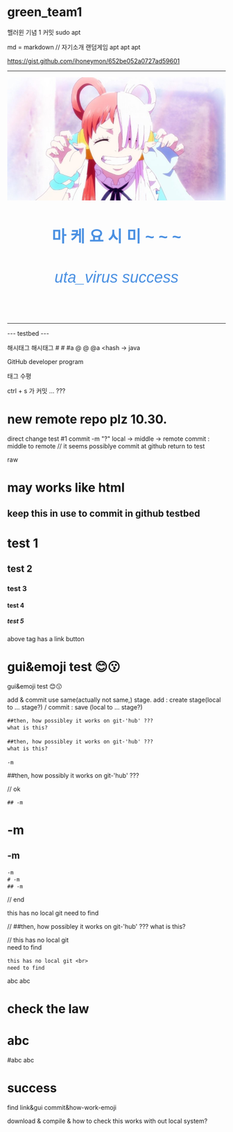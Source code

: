# green_team1

핼러윈 기념 1 커밋 sudo apt

md = markdown // 자기소개 랜덤게임 apt apt apt

https://gist.github.com/ihoneymon/652be052a0727ad59601

<!-- ![Alt text](./utasig.jpg " 마 케 요 시 미 ~ ") -->
<hr>

<p align="center">
 <img src = "./utasig.jpg" placeholder = 마케요시미 >
</p>

<h1 align="center" style="font-family: 'Arial', sans-serif; font-size: 36px; color: #4A90E2;">
    마 케 요 시 미 ~ ~ ~
</h1>

<h6 align="center" style="font-family: 'Arial', sans-serif; font-size: 36px; color: #4A90E2;">
    uta_virus success
</h6>

<!-- <h1 align="center">마 케 요 시 미 ~ ~ ~</h1> -->

<!-- 마크다운은 기본적으로 텍스트일까? 텍스트는 별도 밸류 선언이나 지정이 없는 듯 몰?루 -->
 
<hr>
--- testbed ---

해시태그 해시태그 # # #a @ @ @a <hash -> java

GitHub developer program

태그 <!-- <hr> --> 수평

ctrl + s 가 커밋 ... ???

# new remote repo plz 10.30.
direct change test #1
  commit -m "?"
  local -> middle -> remote
  commit : middle to remote
  // it seems possiblye commit at github
  return to test

  raw
  # may works like html <h>

  ## keep this in use to commit in github testbed

  # test 1
  ## test 2
  ### test 3
  #### test 4
  ##### test 5

  above tag has a link button

  # gui&emoji test 😊😗
  gui&emoji test 😊😗

  add & commit use same(actually not same,) stage.
  add : create stage(local to ... stage?) / commit : save (local to ... stage?)

    ##then, how possibley it works on git-'hub' ???
    what is this?

    ##then, how possibley it works on git-'hub' ???
    what is this?

    -m
  
  ##then, how possibly it works on git-'hub' ???

// ok

    ## -m

  # -m

  ## -m

    -m
    # -m
    ## -m

// end

  this has no local git
  need to find
  
  // ##then, how possibley it works on git-'hub' ???
    what is this?

  //
  this has no local git <br>
  need to find

    this has no local git <br>
    need to find

  abc
  abc

  # check the law

  # abc
  #abc
  abc

  # success

  find link&gui commit&how-work-emoji

download & compile & how to check this works with out local system?
